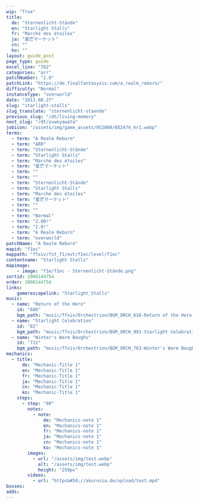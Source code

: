 ```yaml
---
wip: "True"
title:
  de: "Sternenlicht-Stände"
  en: "Starlight Stalls"
  fr: "Marché des étoiles"
  ja: "星芒マーケット"
  cn: ""
  ko: ""
layout: guide_post
page_type: guide
excel_line: "762"
categories: "arr"
patchNumber: "2.0"
patchLink: "https://de.finalfantasyxiv.com/a_realm_reborn/"
difficulty: "Normal"
instanceType: "overworld"
date: "2013.08.27"
slug: "starlight-stalls"
slug_translate: "sternenlicht-staende"
previous_slug: "/dt/living-memory"
next_slug: "/dt/yuweyawata"
jobicon: "/assets/img/game_assets/052000/052474_hr1.webp"
terms:
  - term: "A Realm Reborn"
  - term: "ARR"
  - term: "Sternenlicht-Stände"
  - term: "Starlight Stalls"
  - term: "Marché des étoiles"
  - term: "星芒マーケット"
  - term: ""
  - term: ""
  - term: "Sternenlicht-Stände"
  - term: "Starlight Stalls"
  - term: "Marché des étoiles"
  - term: "星芒マーケット"
  - term: ""
  - term: ""
  - term: "Normal"
  - term: "2.00!"
  - term: "2.0!"
  - term: "A Realm Reborn"
  - term: "overworld"
patchName: "A Realm Reborn"
mapid: "f1ec"
mappath: "ffxiv/fst_f1/evt/f1ec/level/f1ec"
contentname: "Starlight Stalls"
mapimage:
    - image: "f1e/f1ec - Sternenlicht-Stände.png"
sortid: 2000144754
order: 2000144754
links:
    gamerescapelink: "Starlight_Stalls"
music:
  - name: "Return of the Hero"
    id: "606"
    bgm_path: "music/ffxiv/Orchestrion/BGM_ORCH_616-Return of the Hero.ogg"
  - name: "Starlight Celebration"
    id: "82"
    bgm_path: "music/ffxiv/Orchestrion/BGM_ORCH_091-Starlight Celebration.ogg"
  - name: "Winter's Warm Boughs"
    id: "722"
    bgm_path: "music/ffxiv/Orchestrion/BGM_ORCH_763-Winter's Warm Boughs.ogg"
mechanics:
  - title:
      de: "Mechanic-Title 1"
      en: "Mechanic-Title 1"
      fr: "Mechanic-Title 1"
      ja: "Mechanic-Title 1"
      cn: "Mechanic-Title 1"
      ko: "Mechanic-Title 1"
    steps:
      - step: "09"
        notes:
          - note:
              de: "Mechanics-note 1"
              en: "Mechanics-note 1"
              fr: "Mechanics-note 1"
              ja: "Mechanics-note 1"
              cn: "Mechanics-note 1"
              ko: "Mechanics-note 1"
        images:
          - url: "/assets/img/test.webp"
            alt: "/assets/img/test.webp"
            height: "250px"
        videos:
          - url: "https&#58;//akurosia.de/upload/test.mp4"
bosses:
adds:
---
```

